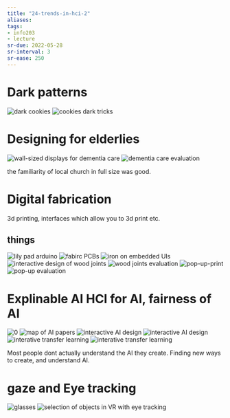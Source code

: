 ```yaml
---
title: "24-trends-in-hci-2"
aliases: 
tags: 
- info203
- lecture
sr-due: 2022-05-28
sr-interval: 3
sr-ease: 250
---
```



# Dark patterns
![dark cookies](https://i.imgur.com/VNpC265.png)
![cookies dark tricks](https://i.imgur.com/c9cuzVO.png)

# Designing for elderlies
![wall-sized displays for dementia care](https://i.imgur.com/QHnOJJm.png)
![dementia care evaluation](https://i.imgur.com/7hcLDmb.png)

the familiarity of local church in full size was good. 

# Digital fabrication
3d printing, interfaces which allow you to 3d print etc.

##  things
![lily pad arduino](https://i.imgur.com/IY8sc08.png)
![fabirc PCBs](https://i.imgur.com/kJ1ONYW.png)
![iron on embedded UIs](https://i.imgur.com/XjsHnn8.png)
![interactive design of wood joints](https://i.imgur.com/WoIjHJ3.png)
![wood joints evaluation](https://i.imgur.com/ZhMz1iB.png)
![pop-up-print](https://i.imgur.com/EKWT2Q5.png)
![pop-up evaluation](https://i.imgur.com/PwYWx4c.png)

# Explinable AI HCI for AI, fairness of AI
![0](https://i.imgur.com/SZyxfay.png)
![map of AI papers](https://i.imgur.com/QtXnmWM.png)
![interactive AI design](https://i.imgur.com/YRdtUZQ.png)
![interactive AI design](https://i.imgur.com/c2qIUoa.png)
![interative transfer learning](https://i.imgur.com/G6XwmPg.png)
![interative transfer learning](https://i.imgur.com/tz9wVa7.png)

Most people dont actually understand the AI they create. Finding new ways to create, and understand AI.

# gaze and Eye tracking
![glasses](https://i.imgur.com/JDTAsSz.png)
![selection of objects in VR with eye tracking](https://i.imgur.com/x3Pa2Vn.png)
